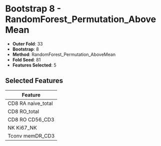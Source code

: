 # Bootstrap 8 - RandomForest_Permutation_AboveMean

- **Outer Fold**: 33
- **Bootstrap**: 8
- **Method**: RandomForest_Permutation_AboveMean
- **Fold Seed**: 81
- **Features Selected**: 5

## Selected Features

| Feature |
|---------|
| CD8 RA naive_total |
| CD8 RO_total |
| CD8 RO CD56_CD3 |
| NK Ki67_NK |
| Tconv memDR_CD3 |
